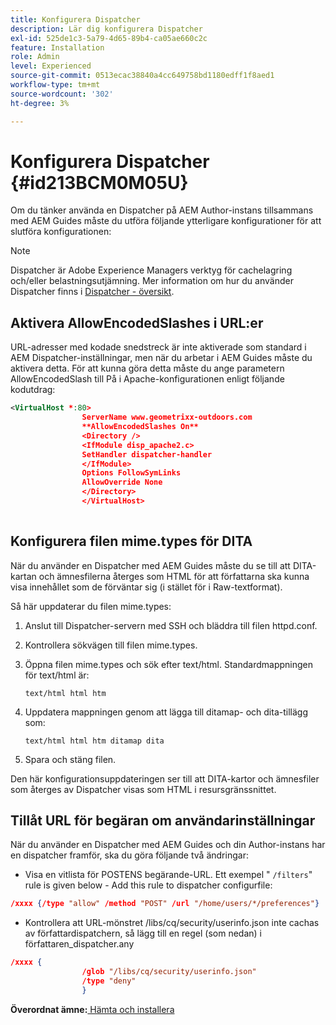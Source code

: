 ```yaml
---
title: Konfigurera Dispatcher
description: Lär dig konfigurera Dispatcher
exl-id: 525de1c3-5a79-4d65-89b4-ca05ae660c2c
feature: Installation
role: Admin
level: Experienced
source-git-commit: 0513ecac38840a4cc649758bd1180edff1f8aed1
workflow-type: tm+mt
source-wordcount: '302'
ht-degree: 3%

---
```


# Konfigurera Dispatcher {#id213BCM0M05U}

Om du tänker använda en Dispatcher på AEM Author-instans tillsammans med AEM Guides måste du utföra följande ytterligare konfigurationer för att slutföra konfigurationen:

>[!NOTE]
>
> Dispatcher är Adobe Experience Managers verktyg för cachelagring och/eller belastningsutjämning. Mer information om hur du använder Dispatcher finns i [Dispatcher - översikt](https://experienceleague.adobe.com/docs/experience-manager-dispatcher/using/dispatcher.html?lang=en).

## Aktivera AllowEncodedSlashes i URL:er

URL-adresser med kodade snedstreck är inte aktiverade som standard i AEM Dispatcher-inställningar, men när du arbetar i AEM Guides måste du aktivera detta. För att kunna göra detta måste du ange parametern AllowEncodedSlash till På i Apache-konfigurationen enligt följande kodutdrag:

```XML
<VirtualHost *:80>
                ServerName www.geometrixx-outdoors.com
                **AllowEncodedSlashes On**
                <Directory />
                <IfModule disp_apache2.c>
                SetHandler dispatcher-handler
                </IfModule>
                Options FollowSymLinks
                AllowOverride None
                </Directory>
                </VirtualHost>
            
```

## Konfigurera filen mime.types för DITA

När du använder en Dispatcher med AEM Guides måste du se till att DITA-kartan och ämnesfilerna återges som HTML för att författarna ska kunna visa innehållet som de förväntar sig \(i stället för i Raw-textformat\).

Så här uppdaterar du filen mime.types:

1. Anslut till Dispatcher-servern med SSH och bläddra till filen httpd.conf.

1. Kontrollera sökvägen till filen mime.types.

1. Öppna filen mime.types och sök efter text/html. Standardmappningen för text/html är:

   `text/html html htm`

1. Uppdatera mappningen genom att lägga till ditamap- och dita-tillägg som:

   `text/html html htm ditamap dita`

1. Spara och stäng filen.


Den här konfigurationsuppdateringen ser till att DITA-kartor och ämnesfiler som återges av Dispatcher visas som HTML i resursgränssnittet.

## Tillåt URL för begäran om användarinställningar

När du använder en Dispatcher med AEM Guides och din Author-instans har en dispatcher framför, ska du göra följande två ändringar:

- Visa en vitlista för POSTENS begärande-URL. Ett exempel &quot; `/filters`&quot; rule is given below - Add this rule to dispatcher configurfile:

```json
/xxxx {/type "allow" /method "POST" /url "/home/users/*/preferences"}
```

- Kontrollera att URL-mönstret /libs/cq/security/userinfo.json inte cachas av författardispatchern, så lägg till en regel \(som nedan\) i författaren\_dispatcher.any

```json
/xxxx {
                /glob "/libs/cq/security/userinfo.json"
                /type "deny"
                }
```

**Överordnat ämne:**[ Hämta och installera](download-install.md)
